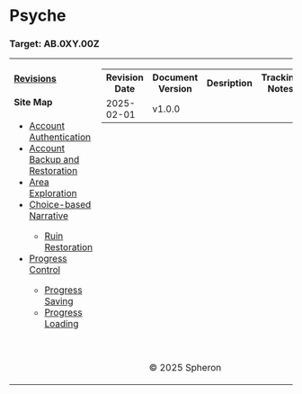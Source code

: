 # Psyche

### Target: AB.0XY.00Z

<table>
    <tr>
        <td valign = "top">
            <h4><a href=".README.md">Revisions</a></h4>
            <h4>Site Map</h4>
            <ul>
                <li><a href="./docs/account-authentication.md">Account Authentication</a></li>
                <li><a href="./docs/account-backup-and-restoration.md">Account Backup and Restoration</a></li>
                <li><a href="./docs/area-exploration.md">Area Exploration</a></li>
                <li><a href="./docs/choice-based-narrative.md">Choice-based Narrative</a></li>
                <ul>
                    <li><a href="./docs/ruin-restoration.md">Ruin Restoration</a></li>
                </ul>
                <li><a href="./docs/progress-control.md">Progress Control</a></li>
                <ul>
                    <li><a href="./docs/progress-saving.md">Progress Saving</a></li>
                    <li><a href="./docs/progress-loading.md">Progress Loading</a></li>
                </ul>
            </ul>
            <br>
        </td>
        <td valign="top">   
            <table>
                <tr>
                <th>Revision Date</th>
                <th>Document Version</th>
                <th>Desription</th>
                <th>Tracking Notes</th>
                <th>Approved By</th>
              </tr>
                <tr>
                <td>2025-02-01</td>
                <td>v1.0.0</td>
                <td></td>
                    <td></td>
                    <td></td>
            </table>
        </td>
    </tr>
     <tr>
        <td colspan="2"><p align="center">© 2025 Spheron</p>
</td>
    </tr>
</table>
